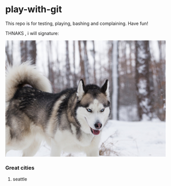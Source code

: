 # play-with-git
This repo is for testing, playing, bashing and complaining.  Have fun!

THNAKS , i will
signature:

![](gotdog.jpg)
### Great cities
1. seattle

